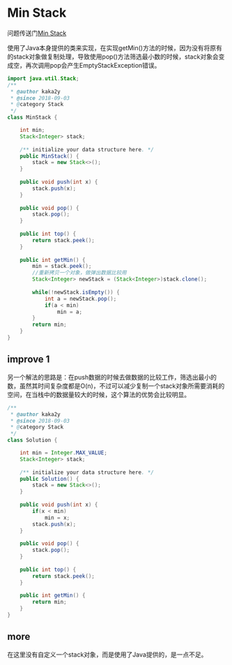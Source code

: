 # Min Stack
问题传送门[Min Stack](https://leetcode.com/problems/min-stack/description/)

使用了Java本身提供的类来实现，在实现getMin()方法的时候，因为没有将原有的stack对象做复制处理，导致使用pop()方法筛选最小数的时候，stack对象会变成空，再次调用pop会产生EmptyStackException错误。
```Java
import java.util.Stack;
/**
 * @author kaka2y
 * @since 2018-09-03
 * @category Stack
 */
class MinStack {

	int min;
	Stack<Integer> stack;
	
    /** initialize your data structure here. */
    public MinStack() {
        stack = new Stack<>();
    }
    
    public void push(int x) {
        stack.push(x);
    }
    
    public void pop() {
        stack.pop();
    }
    
    public int top() {
        return stack.peek();
    }
    
    public int getMin() {
    	min = stack.peek();
    	//重新拷贝一个对象，做弹出数据比较用
    	Stack<Integer> newStack = (Stack<Integer>)stack.clone();
    	
    	while(!newStack.isEmpty()) {
    		int a = newStack.pop();
    		if(a < min)
    			min = a;
    	}
    	return min;
    }
}
```
## improve 1
另一个解法的思路是：在push数据的时候去做数据的比较工作，筛选出最小的数，虽然其时间复杂度都是O(n)，不过可以减少复制一个stack对象所需要消耗的空间，在当栈中的数据量较大的时候，这个算法的优势会比较明显。
```Java
/**
 * @author kaka2y
 * @since 2018-09-03
 * @category Stack
 */
class Solution {

	int min = Integer.MAX_VALUE;
	Stack<Integer> stack;
	
    /** initialize your data structure here. */
    public Solution() {
        stack = new Stack<>();
    }
    
    public void push(int x) {
    	if(x < min)
    		min = x;
        stack.push(x);
    }
    
    public void pop() {
        stack.pop();
    }
    
    public int top() {
        return stack.peek();
    }
    
    public int getMin() {
    	return min;
    }
}
```
## more
在这里没有自定义一个stack对象，而是使用了Java提供的，是一点不足。